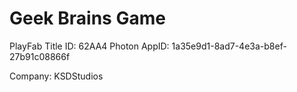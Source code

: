 # Geek Brains Game
PlayFab Title ID: 62AA4
Photon AppID: 1a35e9d1-8ad7-4e3a-b8ef-27b91c08866f

Company: KSDStudios
